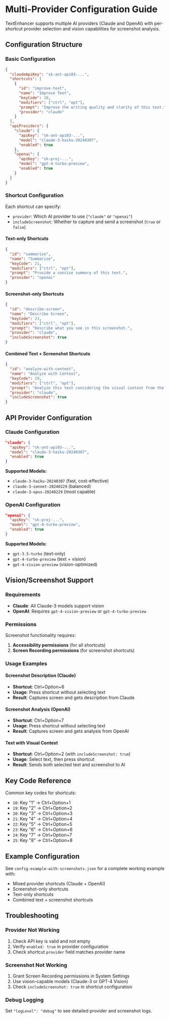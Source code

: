 # Multi-Provider Configuration Guide

TextEnhancer supports multiple AI providers (Claude and OpenAI) with per-shortcut provider selection and vision capabilities for screenshot analysis.

## Configuration Structure

### Basic Configuration

```json
{
  "claudeApiKey": "sk-ant-api03-...",
  "shortcuts": [
    {
      "id": "improve-text",
      "name": "Improve Text",
      "keyCode": 18,
      "modifiers": ["ctrl", "opt"],
      "prompt": "Improve the writing quality and clarity of this text.",
      "provider": "claude"
    }
  ],
  "apiProviders": {
    "claude": {
      "apiKey": "sk-ant-api03-...",
      "model": "claude-3-haiku-20240307",
      "enabled": true
    },
    "openai": {
      "apiKey": "sk-proj-...",
      "model": "gpt-4-turbo-preview",
      "enabled": true
    }
  }
}
```

### Shortcut Configuration

Each shortcut can specify:
- `provider`: Which AI provider to use (`"claude"` or `"openai"`)
- `includeScreenshot`: Whether to capture and send a screenshot (`true` or `false`)

#### Text-only Shortcuts
```json
{
  "id": "summarize",
  "name": "Summarize",
  "keyCode": 21,
  "modifiers": ["ctrl", "opt"],
  "prompt": "Provide a concise summary of this text.",
  "provider": "openai"
}
```

#### Screenshot-only Shortcuts
```json
{
  "id": "describe-screen",
  "name": "Describe Screen",
  "keyCode": 23,
  "modifiers": ["ctrl", "opt"],
  "prompt": "Describe what you see in this screenshot.",
  "provider": "claude",
  "includeScreenshot": true
}
```

#### Combined Text + Screenshot Shortcuts
```json
{
  "id": "analyze-with-context",
  "name": "Analyze with Context",
  "keyCode": 19,
  "modifiers": ["ctrl", "opt"],
  "prompt": "Analyze this text considering the visual context from the screenshot.",
  "provider": "claude",
  "includeScreenshot": true
}
```

## API Provider Configuration

### Claude Configuration
```json
"claude": {
  "apiKey": "sk-ant-api03-...",
  "model": "claude-3-haiku-20240307",
  "enabled": true
}
```

**Supported Models:**
- `claude-3-haiku-20240307` (fast, cost-effective)
- `claude-3-sonnet-20240229` (balanced)
- `claude-3-opus-20240229` (most capable)

### OpenAI Configuration
```json
"openai": {
  "apiKey": "sk-proj-...",
  "model": "gpt-4-turbo-preview",
  "enabled": true
}
```

**Supported Models:**
- `gpt-3.5-turbo` (text-only)
- `gpt-4-turbo-preview` (text + vision)
- `gpt-4-vision-preview` (vision-optimized)

## Vision/Screenshot Support

### Requirements
- **Claude**: All Claude-3 models support vision
- **OpenAI**: Requires `gpt-4-vision-preview` or `gpt-4-turbo-preview`

### Permissions
Screenshot functionality requires:
1. **Accessibility permissions** (for all shortcuts)
2. **Screen Recording permissions** (for screenshot shortcuts)

### Usage Examples

#### Screenshot Description (Claude)
- **Shortcut**: Ctrl+Option+6
- **Usage**: Press shortcut without selecting text
- **Result**: Captures screen and gets description from Claude

#### Screenshot Analysis (OpenAI)
- **Shortcut**: Ctrl+Option+7
- **Usage**: Press shortcut without selecting text
- **Result**: Captures screen and gets analysis from OpenAI

#### Text with Visual Context
- **Shortcut**: Ctrl+Option+2 (with `includeScreenshot: true`)
- **Usage**: Select text, then press shortcut
- **Result**: Sends both selected text and screenshot to AI

## Key Code Reference

Common key codes for shortcuts:
- `18`: Key "1" → Ctrl+Option+1
- `19`: Key "2" → Ctrl+Option+2  
- `20`: Key "3" → Ctrl+Option+3
- `21`: Key "4" → Ctrl+Option+4
- `22`: Key "5" → Ctrl+Option+5
- `23`: Key "6" → Ctrl+Option+6
- `24`: Key "7" → Ctrl+Option+7
- `25`: Key "8" → Ctrl+Option+8

## Example Configuration

See `config-example-with-screenshots.json` for a complete working example with:
- Mixed provider shortcuts (Claude + OpenAI)
- Screenshot-only shortcuts
- Text-only shortcuts
- Combined text + screenshot shortcuts

## Troubleshooting

### Provider Not Working
1. Check API key is valid and not empty
2. Verify `enabled: true` in provider configuration
3. Check shortcut `provider` field matches provider name

### Screenshot Not Working
1. Grant Screen Recording permissions in System Settings
2. Use vision-capable models (Claude-3 or GPT-4 Vision)
3. Check `includeScreenshot: true` in shortcut configuration

### Debug Logging
Set `"logLevel": "debug"` to see detailed provider and screenshot logs.